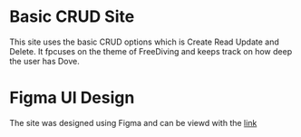 # Basic CRUD Site

This site uses the basic CRUD options which is Create Read Update and Delete.
It fpcuses on the theme of FreeDiving and keeps track on how deep the user has Dove.

# Figma UI Design
The site was designed using Figma and can be viewd with the [link](https://www.figma.com/file/UrBOSyxUwjCNjcDS6BuD7Y/Untitled?node-id=0%3A1)